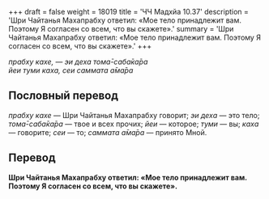 +++
draft = false
weight = 18019
title = 'ЧЧ Мадхйа 10.37'
description = 'Шри Чайтанья Махапрабху ответил: «Мое тело принадлежит вам. Поэтому Я согласен со всем, что вы скажете».'
summary = 'Шри Чайтанья Махапрабху ответил: «Мое тело принадлежит вам. Поэтому Я согласен со всем, что вы скажете».'
+++

_прабху кахе, — эи деха тома̄-саба̄ка̄ра  
йеи туми каха, сеи саммата а̄ма̄ра_

## Пословный перевод

_прабху_ _кахе_ — Шри Чайтанья Махапрабху говорит; _эи_ _деха_ — это тело; _тома̄_\-_саба̄ка̄ра_ — твое и всех прочих; _йеи_ — которое; _туми_ — вы; _каха_ — говорите; _сеи_ — то; _саммата_ _а̄ма̄ра_ — принято Мной.

## Перевод

**Шри Чайтанья Махапрабху ответил: «Мое тело принадлежит вам. Поэтому Я согласен со всем, что вы скажете».**
